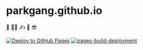 # parkgang.github.io

🧐 👨‍💻 ✍️ 📆 😎

[![Deploy to GitHub Pages](https://github.com/parkgang/blog/actions/workflows/deploy.yml/badge.svg)](https://github.com/parkgang/blog/actions/workflows/deploy.yml)
[![pages-build-deployment](https://github.com/parkgang/parkgang.github.io/actions/workflows/pages/pages-build-deployment/badge.svg)](https://github.com/parkgang/parkgang.github.io/actions/workflows/pages/pages-build-deployment)
